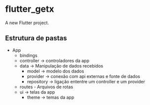 # flutter_getx

A new Flutter project.

## Estrutura de pastas

- App
  - bindings 
  - controller -> controladores da app
  - data -> Manipulação de dados recebidos
    - model -> modelo dos dados
    - provider -> conexão com api externas e fonte de dados
    - repository -> ligação ententre um controller e um provider
  - routes - Arquivos de rotas
  - ui -> telas da app
    - theme -> temas da app
